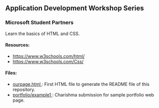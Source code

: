 ## Application Development Workshop Series
### Microsoft Student Partners

Learn the basics of HTML and CSS.

#### Resources: 

* https://www.w3schools.com/html/
* https://www.w3schools.com/Css/

#### Files:
* <a href="https://github.com/TarunNanduri/Application-Development-Workshop-Series/blob/master/HTML-and-CSS/our_page.html"> ourpage.html </a> : First HTML file to generate the README file of this repository.  
* <a href="https://github.com/TarunNanduri/Application-Development-Workshop-Series/blob/master/HTML-and-CSS/Portfolio/ex1-portfolio.html"> portfolio/example1 </a> : Charishma submission for sample portfolio web page.
